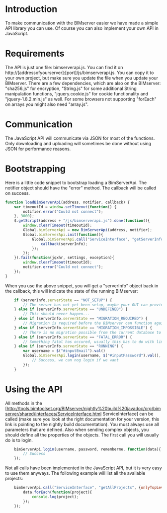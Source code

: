 # Introduction

To make communication with the BIMserver easier we have made a simple API library you can use. Of course you can also implement your own API in JavaScript.

# Requirements

The API is just one file: bimserverapi.js. You can find it on http://[addressofyourserver]:[port]/js/bimserverapi.js. You can copy it to your own project, but make sure you update the file when you update your BIMserver. There are a few dependencies, which are also on the BIMserver: "sha256.js" for encryption, "String.js" for some additional String manipulation functions, "jquery.cookie.js" for cookie functionality and   "jquery-1.8.2.min.js" as well. For some browsers not supporting "forEach" on arrays you might also need "array.js".

# Communication

The JavaScript API will communicate via JSON for most of the functions. Only downloading and uploading will sometimes be done without using JSON for performance reasons.

# Bootstrapping

Here is a little code snippet to bootstrap loading a BimServerApi. The notifier object should have the "error" method. The callback will be called on success.
```javascript
function loadBimServerApi(address, notifier, callback) {
	var timeoutId = window.setTimeout(function() {
		notifier.error("Could not connect");
	}, 3000);
	$.getScript(address + "/js/bimserverapi.js").done(function(){
		window.clearTimeout(timeoutId);
		Global.bimServerApi = new BimServerApi(address, notifier);
		Global.bimServerApi.init(function(){
			Global.bimServerApi.call("ServiceInterface", "getServerInfo", {}, function(serverInfo){
				callback(serverInfo);
			});
		});
	}).fail(function(jqxhr, settings, exception){
		window.clearTimeout(timeoutId);
		notifier.error("Could not connect");
	});
}
```

When you use the above snippet, you will get a "serverInfo" object back in the callback, this will indicate the state of the running BIMserver:
```javascript
	if (serverInfo.serverState == "NOT_SETUP") {
		// The server has not yet been setup, maybe your GUI can provide a way of doing this
	} else if (serverInfo.serverState == "UNDEFINED") {
		// This should never happen...
	} else if (serverInfo.serverState == "MIGRATION_REQUIRED") {
		// Migration is required before the BIMserver can function again, maybe you GUI can provide a way of doing this
	} else if (serverInfo.serverState == "MIGRATION_IMPOSSIBLE") {
		// There is no migration possible from the current database to the BIMserver version you are using, remove your database, or rollback to a previous version of BIMserver
	} else if (serverInfo.serverState == "FATAL_ERROR") {
		// Something fatal has occured, usually this has to do with limited resources such as memory or harddisk space
	} else if (serverInfo.serverState == "RUNNING") {
		var username = $("#inputEmail").val()
		Global.bimServerApi.login(username, $("#inputPassword").val(), $("#rememberMe").is(":checked"), function(data){
			// Success, we can nog login if we want
		});
	}
```

# Using the API

All methods in the [http://tools.bimtoolset.org/BIMserver/nightly%20build%20javadoc/org/bimserver/shared/interfaces/ServiceInterface.html ServiceInterface] can be called (make sure you look at the right documentation for your version, this link is pointing to the nightly build documentation). You must always use all parameters that are defined. Also when sending complex objects, you should define all the properties of the objects. The first call you will usually do is to login.

```javascript
	bimServerApi.login(username, password, rememberme, function(data){
		// Success
	});
```

Not all calls have been implemented in the JavaScript API, but it is very easy to use them anyways. The following example will list all the available projects:

```javascript
	bimServerApi.call("ServiceInterface", "getAllProjects", {onlyTopLevel: true}, function(data){
		data.forEach(function(project){
			console.log(project);
		});
	});
```